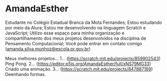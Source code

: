 # AmandaEsther
Estudante no Colégio Estadual Branca da Mota Fernandes;
Estou estudando por meio da Alura;
Estou me desenvolvendo na linguagem Scratch e JavaScript;
Utilizo esse espaço para minha organização e compartilhamento dos meus projetos desenvolvidos na disciplina de Pensamento Computacional;
Você pode entrar em contato comigo (amanda.silva.munhoz@escola.pr.gov.br)

Meus melhores projetos...
1... (https://scratch.mit.edu/projects/859902543) Ping Pong.
2... (https://editor.p5js.org/AmandaEsther/full/xNS79MG33) Criado uma animação.
3... (https://scratch.mit.edu/projects/847887169) Deenhando formas.
